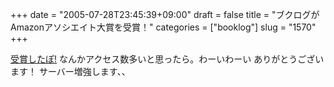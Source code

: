 +++
date = "2005-07-28T23:45:39+09:00"
draft = false
title = "ブクログがAmazonアソシエイト大賞を受賞！"
categories = ["booklog"]
slug = "1570"
+++

<a href="http://associates.amazon.co.jp/gp/associates/join/ecs.html/ref=ac_join_04/249-5342414-4701146?%5Fencoding=UTF8" target="_blank">受賞したぽ!</a>
なんかアクセス数多いと思ったら。わーいわーい
ありがとうございます！
サーバー増強します、、
